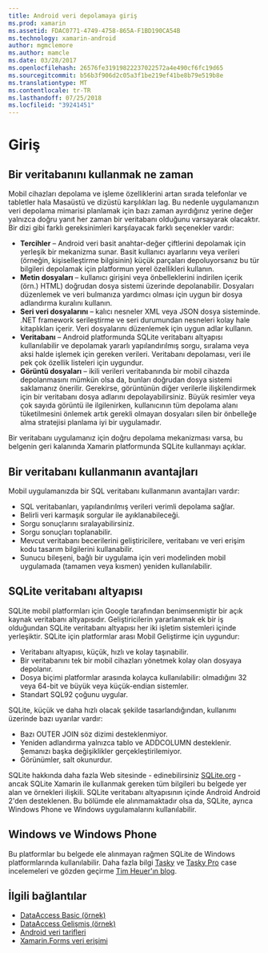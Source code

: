 ```yaml
---
title: Android veri depolamaya giriş
ms.prod: xamarin
ms.assetid: FDAC0771-4749-4758-865A-F1BD190CA54B
ms.technology: xamarin-android
author: mgmclemore
ms.author: mamcle
ms.date: 03/28/2017
ms.openlocfilehash: 26576fe31919822237022572a4e490cf6fc19d65
ms.sourcegitcommit: b56b3f906d2c05a3f1be219ef41be8b79e519b8e
ms.translationtype: MT
ms.contentlocale: tr-TR
ms.lasthandoff: 07/25/2018
ms.locfileid: "39241451"
---
```

# <a name="introduction"></a>Giriş

## <a name="when-to-use-a-database"></a>Bir veritabanını kullanmak ne zaman

Mobil cihazları depolama ve işleme özelliklerini artan sırada telefonlar ve tabletler hala Masaüstü ve dizüstü karşılıkları lag. Bu nedenle uygulamanızın veri depolama mimarisi planlamak için bazı zaman ayırdığınız yerine değer yalnızca doğru yanıt her zaman bir veritabanı olduğunu varsayarak olacaktır. Bir dizi gibi farklı gereksinimleri karşılayacak farklı seçenekler vardır:

-  **Tercihler** – Android veri basit anahtar-değer çiftlerini depolamak için yerleşik bir mekanizma sunar. Basit kullanıcı ayarlarını veya verileri (örneğin, kişiselleştirme bilgisinin) küçük parçaları depoluyorsanız bu tür bilgileri depolamak için platformun yerel özellikleri kullanın.
-  **Metin dosyaları** – kullanıcı girişini veya önbelleklerini indirilen içerik (örn.) HTML) doğrudan dosya sistemi üzerinde depolanabilir. Dosyaları düzenlemek ve veri bulmanıza yardımcı olması için uygun bir dosya adlandırma kuralını kullanın.
-  **Seri veri dosyalarını** – kalıcı nesneler XML veya JSON dosya sisteminde. .NET framework serileştirme ve seri durumundan nesneleri kolay hale kitaplıkları içerir. Veri dosyalarını düzenlemek için uygun adlar kullanın.
-  **Veritabanı** – Android platformunda SQLite veritabanı altyapısı kullanılabilir ve depolamak yararlı yapılandırılmış sorgu, sıralama veya aksi halde işlemek için gereken verileri. Veritabanı depolaması, veri ile pek çok özellik listeleri için uygundur.
-  **Görüntü dosyaları** – ikili verileri veritabanında bir mobil cihazda depolanmasını mümkün olsa da, bunları doğrudan dosya sistemi saklamanız önerilir. Gerekirse, görüntünün diğer verilerle ilişkilendirmek için bir veritabanı dosya adlarını depolayabilirsiniz. Büyük resimler veya çok sayıda görüntü ile ilgilenirken, kullanıcının tüm depolama alanı tüketilmesini önlemek artık gerekli olmayan dosyaları silen bir önbelleğe alma stratejisi planlama iyi bir uygulamadır.

Bir veritabanı uygulamanız için doğru depolama mekanizması varsa, bu belgenin geri kalanında Xamarin platformunda SQLite kullanmayı açıklar.

## <a name="advantages-of-using-a-database"></a>Bir veritabanı kullanmanın avantajları

Mobil uygulamanızda bir SQL veritabanı kullanmanın avantajları vardır:

-  SQL veritabanları, yapılandırılmış verileri verimli depolama sağlar.
-  Belirli veri karmaşık sorgular ile ayıklanabileceği.
-  Sorgu sonuçlarını sıralayabilirsiniz.
-  Sorgu sonuçları toplanabilir.
-  Mevcut veritabanı becerilerini geliştiricilere, veritabanı ve veri erişim kodu tasarım bilgilerini kullanabilir.
-  Sunucu bileşeni, bağlı bir uygulama için veri modelinden mobil uygulamada (tamamen veya kısmen) yeniden kullanılabilir.


## <a name="sqlite-database-engine"></a>SQLite veritabanı altyapısı

SQLite mobil platformları için Google tarafından benimsenmiştir bir açık kaynak veritabanı altyapısıdır. Geliştiricilerin yararlanmak ek bir iş olduğundan SQLite veritabanı altyapısı her iki işletim sistemleri içinde yerleşiktir. SQLite için platformlar arası Mobil Geliştirme için uygundur:

-  Veritabanı altyapısı, küçük, hızlı ve kolay taşınabilir.
-  Bir veritabanını tek bir mobil cihazları yönetmek kolay olan dosyaya depolanır.
-  Dosya biçimi platformlar arasında kolayca kullanılabilir: olmadığını 32 veya 64-bit ve büyük veya küçük-endian sistemler.
-  Standart SQL92 çoğunu uygular.


SQLite, küçük ve daha hızlı olacak şekilde tasarlandığından, kullanımı üzerinde bazı uyarılar vardır:

-  Bazı OUTER JOIN söz dizimi desteklenmiyor.
-  Yeniden adlandırma yalnızca tablo ve ADDCOLUMN desteklenir. Şemanızı başka değişiklikler gerçekleştirilemiyor.
-  Görünümler, salt okunurdur.


SQLite hakkında daha fazla Web sitesinde - edinebilirsiniz [SQLite.org](http://SQLite.org) - ancak SQLite Xamarin ile kullanmak gereken tüm bilgileri bu belgede yer alan ve örnekleri ilişkili. SQLite veritabanı altyapısının içinde Android Android 2'den desteklenen.
Bu bölümde ele alınmamaktadır olsa da, SQLite, ayrıca Windows Phone ve Windows uygulamalarını kullanılabilir.

## <a name="windows-and-windows-phone"></a>Windows ve Windows Phone

Bu platformlar bu belgede ele alınmayan rağmen SQLite de Windows platformlarında kullanılabilir.
Daha fazla bilgi [Tasky](~/cross-platform/app-fundamentals/building-cross-platform-applications/case-study-tasky.md) ve [Tasky Pro](~/cross-platform/app-fundamentals/building-cross-platform-applications/case-study-tasky.md) case incelemeleri ve gözden geçirme [Tim Heuer'ın blog](http://timheuer.com/blog/archive/2012/06/28/seeding-your-metro-style-app-with-sqlite-database.aspx).


## <a name="related-links"></a>İlgili bağlantılar

- [DataAccess Basic (örnek)](https://github.com/xamarin/mobile-samples/tree/master/DataAccess/Basic)
- [DataAccess Gelişmiş (örnek)](https://github.com/xamarin/mobile-samples/tree/master/DataAccess/Advanced)
- [Android veri tarifleri](https://github.com/xamarin/recipes/tree/master/Recipes/android/data)
- [Xamarin.Forms veri erişimi](~/xamarin-forms/app-fundamentals/databases.md)
